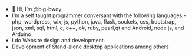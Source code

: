- 👋 Hi, I’m @big-bwoy
- I'm a self taught programmer conversant with the following languages:-
   php, wordpress, wix, js, python, java, flask, sockets, css, bootstrap, json, xml, sql, html, c, c++, c#, ruby, pearl,qt and Android, node js, and Arduino 
- I do Website design and development. 
- Development of Stand-alone desktop applications among others


